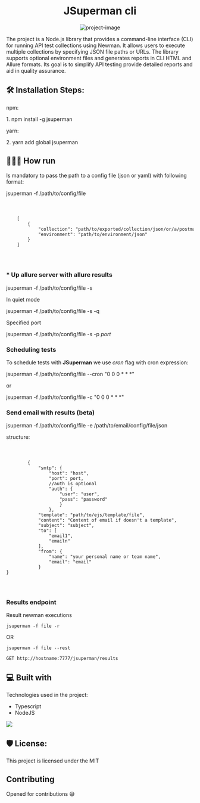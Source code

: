 <h1 id="title" align="center">JSuperman cli</h1>

<p align="center"><img src="https://socialify.git.ci/DumiJDev/superman/image?description=1&font=Inter&forks=1&issues=1&language=1&name=1&owner=1&pattern=Solid&pulls=1&stargazers=1&theme=Dark" alt="project-image"></p>

<p id="description">The project is a Node.js library that provides a command-line interface (CLI) for running API test collections using Newman. It allows users to execute multiple collections by specifying JSON file paths or URLs. The library supports optional environment files and generates reports in CLI HTML and Allure formats. Its goal is to simplify API testing provide detailed reports and aid in quality assurance.</p>

<h2>🛠️ Installation Steps:</h2>
npm:
<p>1. npm install -g jsuperman</p>
yarn:
<p>2. yarn add global jsuperman</p>

<h2>🏃🏾‍♂️ How run</h2>

<p>Is mandatory to pass the path to a config file (json or yaml) with following format:</p>

<p>jsuperman -f /path/to/config/file</p>

<code>
    <pre>
    [
        {
            "collection": "path/to/exported/collection/json/or/a/postman/collection/url",
            "environment": "path/to/environment/json"
        }
    ]
    </pre>
</code>

<h3>* Up allure server with allure results</h3>

<p>jsuperman -f /path/to/config/file -s </p>

<p>In quiet mode</p>
<p>jsuperman -f /path/to/config/file -s -q </p>

<p>Specified port</p>
<p>jsuperman -f /path/to/config/file -s -p <i>port</i></p>

<h3>Scheduling tests</h3>

<p>To schedule tests with <b>JSuperman</b> we use <i>cron</i> flag with cron expression:</p>

<p>jsuperman -f /path/to/config/file --cron "0 0 0 * * *"</p>

or

<p>jsuperman -f /path/to/config/file -c "0 0 0 * * *"</p>

<h3>Send email with results (beta)</h3>

<p>jsuperman -f /path/to/config/file -e /path/to/email/config/file/json</p>

structure:

<code>
    <pre>
        {
            "smtp": {
                "host": "host",
                "port": port,
                //auth is optional
                "auth": {
                    "user": "user",
                    "pass": "password"
                    }
                },
            "template": "path/to/ejs/template/file",
            "content": "Content of email if doesn't a template",
            "subject": "subject",
            "to": [
                "email1",
                "emailn"
            ],
            "from": {
                "name": "your personal name or team name",
                "email": "email"
            }
}
    </pre>
</code>

<h3>Results endpoint</h3>

<p>Result newman executions</p>

<code>jsuperman -f file -r</code>

<p>OR</p>

<code>jsuperman -f file --rest</code>

<code>GET http://hostname:7777/jsuperman/results</code>

<h2>💻 Built with</h2>

Technologies used in the project:

- Typescript
- NodeJS

<a href="https://www.buymeacoffee.com/dumijdev"><img src="https://img.buymeacoffee.com/button-api/?text=Buy me a coffee&emoji=&slug=dumijdev&button_colour=FFDD00&font_colour=000000&font_family=Cookie&outline_colour=000000&coffee_colour=ffffff" /></a>

<h2>🛡️ License:</h2>

This project is licensed under the MIT

<h2>Contributing</h2>

Opened for contributions 😅
